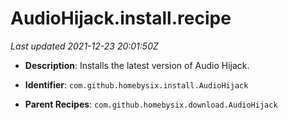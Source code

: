 # AudioHijack.install.recipe

_Last updated 2021-12-23 20:01:50Z_

- **Description**: Installs the latest version of Audio Hijack.

- **Identifier**: `com.github.homebysix.install.AudioHijack`

- **Parent Recipes**: `com.github.homebysix.download.AudioHijack`
